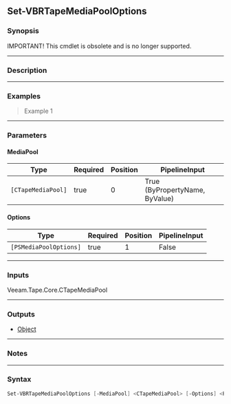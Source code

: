 Set-VBRTapeMediaPoolOptions
---------------------------

### Synopsis
IMPORTANT! This cmdlet is obsolete and is no longer supported.

---

### Description

---

### Examples
> Example 1

---

### Parameters
#### **MediaPool**

|Type              |Required|Position|PipelineInput                 |
|------------------|--------|--------|------------------------------|
|`[CTapeMediaPool]`|true    |0       |True (ByPropertyName, ByValue)|

#### **Options**

|Type                  |Required|Position|PipelineInput|
|----------------------|--------|--------|-------------|
|`[PSMediaPoolOptions]`|true    |1       |False        |

---

### Inputs
Veeam.Tape.Core.CTapeMediaPool

---

### Outputs
* [Object](https://learn.microsoft.com/en-us/dotnet/api/System.Object)

---

### Notes

---

### Syntax
```PowerShell
Set-VBRTapeMediaPoolOptions [-MediaPool] <CTapeMediaPool> [-Options] <PSMediaPoolOptions> [<CommonParameters>]
```
